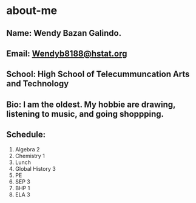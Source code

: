 # about-me
## Name: Wendy Bazan Galindo.
## Email: Wendyb8188@hstat.org
## School: High School of Telecummuncation Arts and Technology 
## Bio: I am the oldest. My hobbie are drawing, listening to music, and going shoppping. 
## Schedule: 
1) Algebra 2
2) Chemistry 1
3) Lunch
4) Global History 3
5) PE
6) SEP 3
7) BHP 1
8) ELA 3
